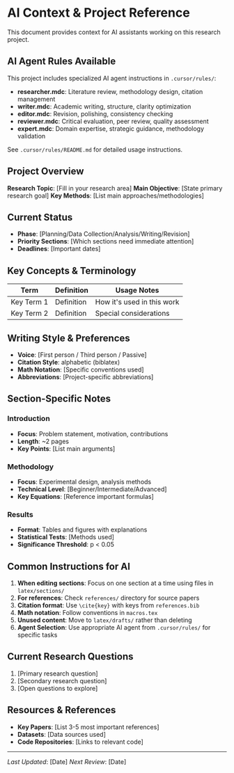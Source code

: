 # AI Context & Project Reference

This document provides context for AI assistants working on this research project.

## AI Agent Rules Available

This project includes specialized AI agent instructions in `.cursor/rules/`:
- **researcher.mdc**: Literature review, methodology design, citation management
- **writer.mdc**: Academic writing, structure, clarity optimization  
- **editor.mdc**: Revision, polishing, consistency checking
- **reviewer.mdc**: Critical evaluation, peer review, quality assessment
- **expert.mdc**: Domain expertise, strategic guidance, methodology validation

See `.cursor/rules/README.md` for detailed usage instructions.

## Project Overview

**Research Topic**: [Fill in your research area]
**Main Objective**: [State primary research goal]
**Key Methods**: [List main approaches/methodologies]

## Current Status

- **Phase**: [Planning/Data Collection/Analysis/Writing/Revision]
- **Priority Sections**: [Which sections need immediate attention]
- **Deadlines**: [Important dates]

## Key Concepts & Terminology

| Term | Definition | Usage Notes |
|------|------------|-------------|
| Key Term 1 | Definition | How it's used in this work |
| Key Term 2 | Definition | Special considerations |

## Writing Style & Preferences

- **Voice**: [First person / Third person / Passive]
- **Citation Style**: alphabetic (biblatex)
- **Math Notation**: [Specific conventions used]
- **Abbreviations**: [Project-specific abbreviations]

## Section-Specific Notes

### Introduction
- **Focus**: Problem statement, motivation, contributions
- **Length**: ~2 pages
- **Key Points**: [List main arguments]

### Methodology  
- **Focus**: Experimental design, analysis methods
- **Technical Level**: [Beginner/Intermediate/Advanced]
- **Key Equations**: [Reference important formulas]

### Results
- **Format**: Tables and figures with explanations
- **Statistical Tests**: [Methods used]
- **Significance Threshold**: p < 0.05

## Common Instructions for AI

1. **When editing sections**: Focus on one section at a time using files in `latex/sections/`
2. **For references**: Check `references/` directory for source papers
3. **Citation format**: Use `\cite{key}` with keys from `references.bib`
4. **Math notation**: Follow conventions in `macros.tex`
5. **Unused content**: Move to `latex/drafts/` rather than deleting
6. **Agent Selection**: Use appropriate AI agent from `.cursor/rules/` for specific tasks

## Current Research Questions

1. [Primary research question]
2. [Secondary research question]
3. [Open questions to explore]

## Resources & References

- **Key Papers**: [List 3-5 most important references]
- **Datasets**: [Data sources used]
- **Code Repositories**: [Links to relevant code]

---

*Last Updated*: [Date]
*Next Review*: [Date] 